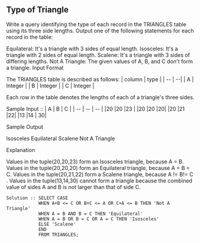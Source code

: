 ## Type of Triangle
Write a query identifying the type of each record in the TRIANGLES table using its three side lengths. Output one of the following statements for each record in the table:

Equilateral: It's a triangle with 3 sides of equal length.
Isosceles: It's a triangle with 2 sides of equal length.
Scalene: It's a triangle with 3 sides of differing lengths.
Not A Triangle: The given values of A, B, and C don't form a triangle.
Input Format

The TRIANGLES table is described as follows:
| column | type |
| -- | --|
| A | Integer |
| B | Integer |
| C | Integer |

Each row in the table denotes the lengths of each of a triangle's three sides.

Sample Input ::
| A | B | C |
| -- | -- | -- |
|20	|20	|23 |
|20	|20	|20|
|20	|21	|22|
|13	|14 |	30|

Sample Output

Isosceles
Equilateral
Scalene
Not A Triangle

Explanation

Values in the tuple(20,20,23)  form an Isosceles triangle, because A = B.
Values in the tuple(20,20,20)  form an Equilateral triangle, because A = B = C. Values in the tuple(20,21,22)  form a Scalene triangle, because A != B!= C .
Values in the tuple(13,14,30)  cannot form a triangle because the combined value of sides A and B is not larger than that of side C.

    Solution :: SELECT CASE
                WHEN A+B <= C OR B+C <= A OR C+A <= B THEN 'Not A Triangle'
                WHEN A = B AND B = C THEN 'Equilateral'
                WHEN A = B OR B = C OR A = C THEN 'Isosceles'
                ELSE 'Scalene'
                END
                FROM TRIANGLES;
